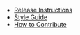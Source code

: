 <!-- description: Information for Stage developers -->

<ul class="list-unstyled">
<li><a href="Release-Instructions.md">Release Instructions</a></li>
<li><a href="Style-Guide.md">Style Guide</a></li>
<li><a href="How-to-Contribute.md">How to Contribute</a></li>
</ul>
